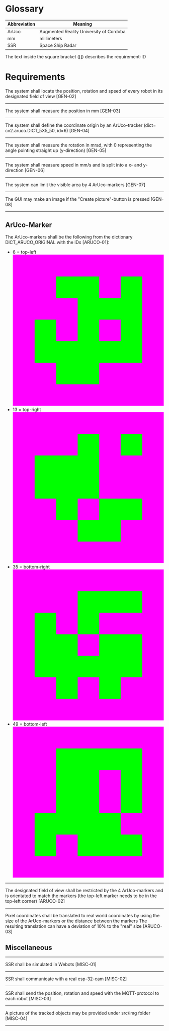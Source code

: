 # Glossary

Abbreviation | Meaning
--- | ---
ArUco | Augmented Reality University of Cordoba
mm | millimeters
SSR | Space Ship Radar

The text inside the square bracket ([]) describes the requirement-ID

# Requirements

The system shall locate the position, rotation and speed of every robot in its designated field of view [GEN-02]

---

The system shall measure the position in mm [GEN-03]

---

The system shall define the coordinate origin by an ArUco-tracker (dict= cv2.aruco.DICT_5X5_50, id=6) [GEN-04]

---


The system shall measure the rotation in mrad, with 0 representing the angle pointing straight up (y-direction) [GEN-05]

---

The system shall measure speed in mm/s and is split into a x- and y-direction [GEN-06]

---

The system can limit the visible area by 4 ArUco-markers [GEN-07]

---

The GUI may make an image if the "Create picture"-button is pressed [GEN-08]

---

## ArUco-Marker

The ArUco-markers shall be the following from the dictionary DICT_ARUCO_ORIGINAL with the IDs [ARUCO-01]:
- 6 = top-left  
![pink_6](../../webots/protos/pink_6.png)
- 13 = top-right  
![pink_13](../../webots/protos/pink_13.png)
- 35 = bottom-right  
![pink_35](../../webots/protos/pink_35.png)
- 49 = bottom-left  
![pink_49](../../webots/protos/pink_49.png)

---

The designated field of view shall be restricted by the 4 ArUco-markers and is orientated to match the markers (the top-left marker needs to be in the top-left corner) [ARUCO-02]

---

Pixel coordinates shall be translated to real world coordinates by using the size of the ArUco-markers or the distance between the markers
The resulting translation can have a deviation of 10% to the "real" size [ARUCO-03]


## Miscellaneous

---

SSR shall be simulated in Webots [MISC-01]

---

SSR shall communicate with a real esp-32-cam [MISC-02]

---

SSR shall send the position, rotation and speed with the MQTT-protocol to each robot [MISC-03]

---

A picture of the tracked objects may be provided under src/img folder [MISC-04]

---

